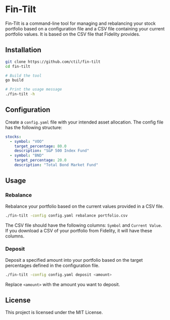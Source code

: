 # Fin-Tilt

Fin-Tilt is a command-line tool for managing and rebalancing your stock portfolio based on a configuration file and a CSV file containing your current portfolio values. It is based on the CSV file that Fidelity provides.

## Installation

```sh
git clone https://github.com/ctil/fin-tilt
cd fin-tilt

# Build the tool
go build

# Print the usage message
./fin-tilt -h
```
## Configuration

Create a `config.yaml` file with your intended asset allocation. The config file has the following structure:

```yaml
stocks:
  - symbol: "VOO"
    target_percentage: 80.0
    description: "S&P 500 Index Fund"
  - symbol: "BND"
    target_percentage: 20.0
    description: "Total Bond Market Fund"
```

## Usage

### Rebalance

Rebalance your portfolio based on the current values provided in a CSV file.

```sh
./fin-tilt -config config.yaml rebalance portfolio.csv
```

The CSV file should have the following columns: `Symbol` and `Current Value`. If you download a CSV of your portfolio from Fidelity, it will have these columns.

### Deposit

Deposit a specified amount into your portfolio based on the target percentages defined in the configuration file.

```sh
./fin-tilt -config config.yaml deposit <amount>
```

Replace `<amount>` with the amount you want to deposit.

## License

This project is licensed under the MIT License.
